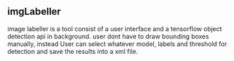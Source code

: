 ## imgLabeller

image labeller is a tool consist of a user interface and a tensorflow object detection api in background.
user dont have to draw bounding boxes manually, instead User can select whatever model, labels and threshold for detection and save the results into a xml file.



